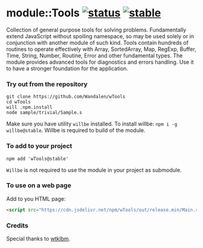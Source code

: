 
# module::Tools  [![status](https://github.com/Wandalen/wTools/actions/workflows/StandardPublish.yml/badge.svg)](https://github.com/Wandalen/wTools/actions/workflows/StandardPublish.yml) [![stable](https://img.shields.io/badge/stability-stable-brightgreen.svg)](https://github.com/emersion/stability-badges#stable)

Collection of general purpose tools for solving problems. Fundamentally extend JavaScript without spoiling namespace, so may be used solely or in conjunction with another module of such kind. Tools contain hundreds of routines to operate effectively with Array, SortedArray, Map, RegExp, Buffer, Time, String, Number, Routine, Error and other fundamental types. The module provides advanced tools for diagnostics and errors handling. Use it to have a stronger foundation for the application.

### Try out from the repository

```
git clone https://github.com/Wandalen/wTools
cd wTools
will .npm.install
node sample/trivial/Sample.s
```

Make sure you have utility `willbe` installed. To install willbe: `npm i -g willbe@stable`. Willbe is required to build of the module.

### To add to your project

```
npm add 'wTools@stable'
```

`Willbe` is not required to use the module in your project as submodule.

### To use on a web page

Add to you HTML page:

```html
<script src="https://cdn.jsdelivr.net/npm/wTools/out/release.min/Main.s"></script>
```

### Credits

Special thanks to [wtklbm](https://github.com/wtklbm).
